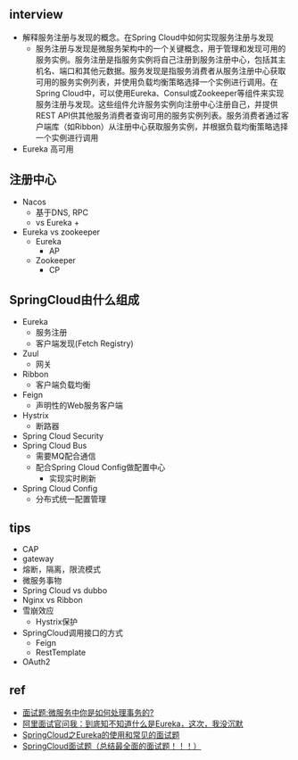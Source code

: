 ## interview
+ 解释服务注册与发现的概念。在Spring Cloud中如何实现服务注册与发现
    + 服务注册与发现是微服务架构中的一个关键概念，用于管理和发现可用的服务实例。服务注册是指服务实例将自己注册到服务注册中心，包括其主机名、端口和其他元数据。服务发现是指服务消费者从服务注册中心获取可用的服务实例列表，并使用负载均衡策略选择一个实例进行调用。在Spring Cloud中，可以使用Eureka、Consul或Zookeeper等组件来实现服务注册与发现。这些组件允许服务实例向注册中心注册自己，并提供REST API供其他服务消费者查询可用的服务实例列表。服务消费者通过客户端库（如Ribbon）从注册中心获取服务实例，并根据负载均衡策略选择一个实例进行调用
+ Eureka 高可用

## 注册中心

+ Nacos
    + 基于DNS, RPC
    + vs Eureka
        + 
+ Eureka vs zookeeper
	+ Eureka
		+ AP
	+ Zookeeper
        + CP

## SpringCloud由什么组成
+ Eureka
    + 服务注册
    + 客户端发现(Fetch Registry)
+ Zuul
    + 网关
+ Ribbon
    + 客户端负载均衡
+ Feign
    + 声明性的Web服务客户端
+ Hystrix
    + 断路器
+ Spring Cloud Security
+ Spring Cloud Bus
    + 需要MQ配合通信
    + 配合Spring Cloud Config做配置中心
        + 实现实时刷新
+ Spring Cloud Config
    + 分布式统一配置管理

## tips

+ CAP
+ gateway
+ 熔断，隔离，限流模式
+ 微服务事物
+ Spring Cloud vs dubbo
+ Nginx vs Ribbon
+ 雪崩效应
    + Hystrix保护
+ SpringCloud调用接口的方式
    + Feign
    + RestTemplate
+ OAuth2


## ref
+ [面试题:微服务中你是如何处理事务的?](https://cloud.tencent.com/developer/article/1442601)
+ [阿里面试官问我：到底知不知道什么是Eureka，这次，我没沉默](https://zhuanlan.zhihu.com/p/334711540)
+ [SpringCloud之Eureka的使用和常见的面试题](https://blog.csdn.net/qq_41594146/article/details/86608190)
+ [SpringCloud面试题（总结最全面的面试题！！！）](https://juejin.cn/post/6844904125717544973)
